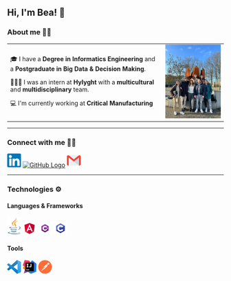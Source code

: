 ## Hi, I'm Bea! 👋

### About me ✍🏽
<table>
  
  <tr>
    
  <td valign="center">
    <p>
      🎓 I have a <b>Degree in Informatics Engineering</b> and a <b>Postgraduate in Big Data & Decision Making</b>.
    </p>
    <p>
      👩🏽‍💻 I was an intern at <b>Hylyght</b> with a <b>multicultural</b> and <b>multidisciplinary</b> team.
    </p>
    <p>
      💻 I'm currently working at <b>Critical Manufacturing</b>
    </p>
  
  </td>
    
  <td>
    <a href="https://www.hylyght.com/en"><img src="https://github.com/bealira18/bealira18/blob/main/Main%20Page/team.jfif" width="300" alt="Hylyght Team"/></a>
  </td>
    
</tr>
  
</table>

---
### Connect with me 🤝🏼

[<img src="https://github.com/bealira18/bealira18/blob/main/Main%20Page/Linkedin.svg" alt="Linkedin Logo" width="32">](https://www.linkedin.com/in/bealira/)
[<img src="https://cdn.svgporn.com/logos/github-icon.svg" alt="GitHub Logo" width="32">](https://github.com/bealira18)
[<img src="https://github.com/bealira18/bealira18/blob/main/Main%20Page/Gmail.svg" alt="Gmail Logo" width="32">](mailto:it.bealira@gmail.com)

---
### Technologies ⚙️

#### Languages & Frameworks

[<img src="https://github.com/bealira18/bealira18/blob/main/Main%20Page/java_logo.png" alt="Java Logo" width="32">](https://www.oracle.com/pt/java/)
[<img src="https://github.com/bealira18/bealira18/blob/main/Main%20Page/angular.png" alt="Angular Logo" width="32">](https://angular.io/)
[<img src="https://github.com/bealira18/bealira18/blob/main/Main%20Page/c%23.png" alt="C# Logo" width="32">](https://docs.microsoft.com/en-us/dotnet/csharp/)
[<img src="https://github.com/bealira18/bealira18/blob/main/Main%20Page/c.png" alt="C Logo" width="32">](https://www.geeksforgeeks.org/c-language-set-1-introduction/)

#### Tools
[<img src="https://github.com/bealira18/bealira18/blob/main/Main%20Page/vsc.png" alt="Visual Studio Code Logo" width="32">](https://code.visualstudio.com/)
[<img src="https://github.com/bealira18/bealira18/blob/main/Main%20Page/ij.png" alt="Intellij Logo" width="32">](https://www.jetbrains.com/idea/)
[<img src="https://github.com/bealira18/bealira18/blob/main/Main%20Page/postman.png" alt="Postman Logo" width="32">](https://www.postman.com/)

